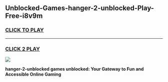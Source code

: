 
## Unblocked-Games-hanger-2-unblocked-Play-Free-i8v9m
<h3>
<a href="https://premium76.site?title=hanger-2-unblocked&ref=20M">CLICK TO PLAY</a></h3>
<hr>

<h3>
<a href="https://premium76.site?title=hanger-2-unblocked&ref=20M">CLICK 2 PLAY</a>
  
</h3>

<a href="https://premium76.site?title=hanger-2-unblocked&ref=19M"><img src="https://clearcache.store/games.png"></a>


**hanger-2-unblocked games unblocked: Your Gateway to Fun and Accessible Online Gaming**
